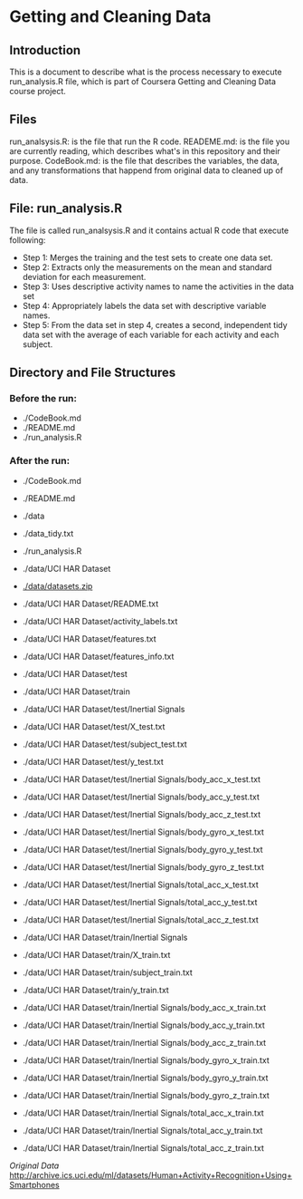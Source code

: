 # Getting and Cleaning Data
## Introduction
This is a document to describe what is the process necessary to execute run_analysis.R file, which is part of Coursera Getting and Cleaning Data course project.

## Files
run_analsysis.R: is the file that run the R code.
READEME.md: is the file you are currently reading, which describes what's in this repository and their purpose.
CodeBook.md: is the file that describes the variables, the data, and any transformations that happend from original data to cleaned up of data.

## File: run_analysis.R
The file is called run_analsysis.R and it contains actual R code that execute following:
* Step 1: Merges the training and the test sets to create one data set.
* Step 2: Extracts only the measurements on the mean and standard deviation for each measurement. 
* Step 3: Uses descriptive activity names to name the activities in the data set
* Step 4: Appropriately labels the data set with descriptive variable names. 
* Step 5: From the data set in step 4, creates a second, independent tidy data set with the average of each variable for each activity and each subject.

## Directory and File Structures
### Before the run:
* ./CodeBook.md
* ./README.md
* ./run_analysis.R

### After the run:
* ./CodeBook.md
* ./README.md
* ./data
* ./data_tidy.txt
* ./run_analysis.R

* ./data/UCI HAR Dataset
* [./data/datasets.zip](http://archive.ics.uci.edu/ml/datasets/Human+Activity+Recognition+Using+Smartphones#)

* ./data/UCI HAR Dataset/README.txt
* ./data/UCI HAR Dataset/activity_labels.txt
* ./data/UCI HAR Dataset/features.txt
* ./data/UCI HAR Dataset/features_info.txt
* ./data/UCI HAR Dataset/test
* ./data/UCI HAR Dataset/train

* ./data/UCI HAR Dataset/test/Inertial Signals
* ./data/UCI HAR Dataset/test/X_test.txt
* ./data/UCI HAR Dataset/test/subject_test.txt
* ./data/UCI HAR Dataset/test/y_test.txt

* ./data/UCI HAR Dataset/test/Inertial Signals/body_acc_x_test.txt
* ./data/UCI HAR Dataset/test/Inertial Signals/body_acc_y_test.txt
* ./data/UCI HAR Dataset/test/Inertial Signals/body_acc_z_test.txt
* ./data/UCI HAR Dataset/test/Inertial Signals/body_gyro_x_test.txt
* ./data/UCI HAR Dataset/test/Inertial Signals/body_gyro_y_test.txt
* ./data/UCI HAR Dataset/test/Inertial Signals/body_gyro_z_test.txt
* ./data/UCI HAR Dataset/test/Inertial Signals/total_acc_x_test.txt
* ./data/UCI HAR Dataset/test/Inertial Signals/total_acc_y_test.txt
* ./data/UCI HAR Dataset/test/Inertial Signals/total_acc_z_test.txt

* ./data/UCI HAR Dataset/train/Inertial Signals
* ./data/UCI HAR Dataset/train/X_train.txt
* ./data/UCI HAR Dataset/train/subject_train.txt
* ./data/UCI HAR Dataset/train/y_train.txt

* ./data/UCI HAR Dataset/train/Inertial Signals/body_acc_x_train.txt
* ./data/UCI HAR Dataset/train/Inertial Signals/body_acc_y_train.txt
* ./data/UCI HAR Dataset/train/Inertial Signals/body_acc_z_train.txt
* ./data/UCI HAR Dataset/train/Inertial Signals/body_gyro_x_train.txt
* ./data/UCI HAR Dataset/train/Inertial Signals/body_gyro_y_train.txt
* ./data/UCI HAR Dataset/train/Inertial Signals/body_gyro_z_train.txt
* ./data/UCI HAR Dataset/train/Inertial Signals/total_acc_x_train.txt
* ./data/UCI HAR Dataset/train/Inertial Signals/total_acc_y_train.txt
* ./data/UCI HAR Dataset/train/Inertial Signals/total_acc_z_train.txt

*Original Data* http://archive.ics.uci.edu/ml/datasets/Human+Activity+Recognition+Using+Smartphones